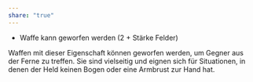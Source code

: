 ```yaml
---
share: "true"
---
```

- Waffe kann geworfen werden (2 + Stärke Felder)  
  
Waffen mit dieser Eigenschaft können geworfen werden, um Gegner aus der Ferne zu treffen. Sie sind vielseitig und eignen sich für Situationen, in denen der Held keinen Bogen oder eine Armbrust zur Hand hat.